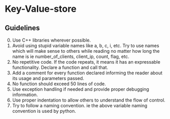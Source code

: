 # Key-Value-store

## Guidelines
0. Use C++ libraries wherever possible.
1. Avoid using stupid variable names like a, b, c, i, etc. Try to use names which will make sense to others while reading no matter how long the name is ie number_of_clients, client_ip, count, flag, etc.
2. No repetitive code. If the code repeats, it means it has an expressable functionality. Declare a function and call that.
3. Add a comment for every function declared informing the reader about its usage and parameters passed.
4. No function should exceed 50 lines of code.
5. Use exception handling if needed and provide proper debugging information.
6. Use proper indentation to allow others to understand the flow of control.
7. Try to follow a naming convention. ie the above variable naming convention is used by python.
